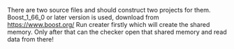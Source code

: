 There are two source files and should construct two projects for them. 
Boost_1_66_0 or later version is used, download from https://www.boost.org/
Run creater firstly which will create the shared memory. Only after that can the checker open that shared memory and read data from there!
